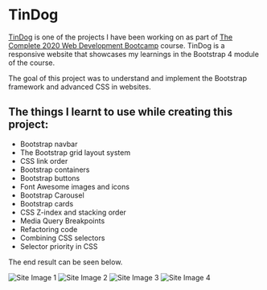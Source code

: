 # TinDog

[TinDog](https://davidjosephind.github.io/TinDog/) is one of the projects I have been working on as part of [The Complete 2020 Web Development Bootcamp](https://www.udemy.com/course/the-complete-web-development-bootcamp/) course. TinDog is a responsive website that showcases my learnings in the Bootstrap 4 module of the course. 

The goal of this project was to understand and implement the Bootstrap framework and advanced CSS in websites.

## The things I learnt to use while creating this project:

- Bootstrap navbar
- The Bootstrap grid layout system
- CSS link order
- Bootstrap containers
- Bootstrap buttons
- Font Awesome images and icons
- Bootstrap Carousel
- Bootstrap cards
- CSS Z-index and stacking order
- Media Query Breakpoints
- Refactoring code
- Combining CSS selectors
- Selector priority in CSS

The end result can be seen below.

![Site Image 1](https://raw.githubusercontent.com/davidjosephind/TinDog/main/images/Site-img-5.jpg)
![Site Image 2](https://raw.githubusercontent.com/davidjosephind/TinDog/main/images/Site-img-7.jpg)
![Site Image 3](https://raw.githubusercontent.com/davidjosephind/TinDog/main/images/Site-img-6.jpg)
![Site Image 4](https://raw.githubusercontent.com/davidjosephind/TinDog/main/images/Site-img-4.jpg)
